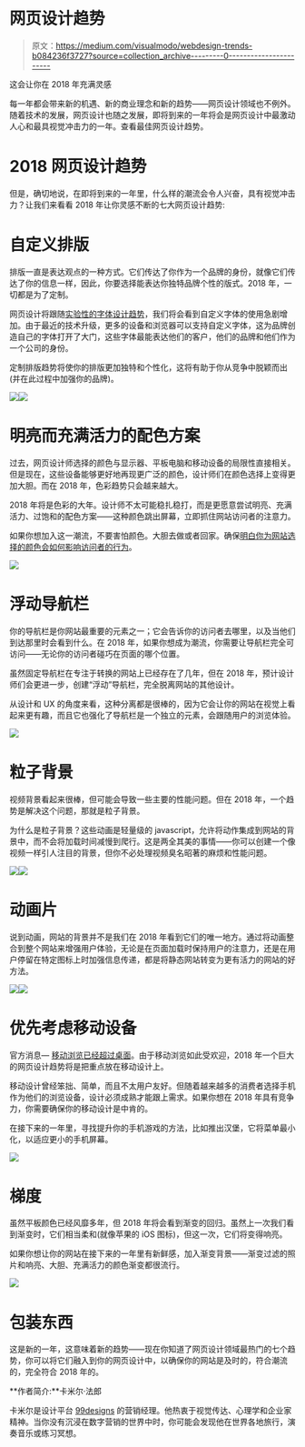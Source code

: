 # 网页设计趋势

> 原文：<https://medium.com/visualmodo/webdesign-trends-b084236f3727?source=collection_archive---------0----------------------->

这会让你在 2018 年充满灵感

每一年都会带来新的机遇、新的商业理念和新的趋势——网页设计领域也不例外。随着技术的发展，网页设计也随之发展，即将到来的一年将会是网页设计中最激动人心和最具视觉冲击力的一年。查看最佳网页设计趋势。

# 2018 网页设计趋势

但是，确切地说，在即将到来的一年里，什么样的潮流会令人兴奋，具有视觉冲击力？让我们来看看 2018 年让你灵感不断的七大网页设计趋势:

# 自定义排版

排版一直是表达观点的一种方式。它们传达了你作为一个品牌的身份，就像它们传达了你的信息一样，因此，你要选择能表达你独特品牌个性的版式。2018 年，一切都是为了定制。

网页设计将跟随[实验性的字体设计趋势](https://99designs.com/blog/trends/logo-trends-2018/#experimental-typography)，我们将会看到自定义字体的使用急剧增加。由于最近的技术升级，更多的设备和浏览器可以支持自定义字体，这为品牌创造自己的字体打开了大门，这些字体最能表达他们的客户，他们的品牌和他们作为一个公司的身份。

定制排版趋势将使你的排版更加独特和个性化，这将有助于你从竞争中脱颖而出(并在此过程中加强你的品牌)。

![](img/c56ce3e1a49b27259df78eb0b63f766c.png)![](img/0f0240f6300a29bc594e6126cf7b6506.png)

# 明亮而充满活力的配色方案

过去，网页设计师选择的颜色与显示器、平板电脑和移动设备的局限性直接相关。但是现在，这些设备能够更好地再现更广泛的颜色，设计师们在颜色选择上变得更加大胆。而在 2018 年，色彩趋势只会越来越大。

2018 年将是色彩的大年。设计师不太可能稳扎稳打，而是更愿意尝试明亮、充满活力、过饱和的配色方案——这种颜色跳出屏幕，立即抓住网站访问者的注意力。

如果你想加入这一潮流，不要害怕颜色。大胆去做或者回家。确保[明白你为网站选择的颜色会如何影响访问者的行为](https://visualmodo.com/web-design-color-psychology/)。

![](img/0dc2cb04a1f83c9585babe7ed46b18aa.png)

# 浮动导航栏

你的导航栏是你网站最重要的元素之一；它会告诉你的访问者去哪里，以及当他们到达那里时会看到什么。在 2018 年，如果你想成为潮流，你需要让导航栏完全可访问——无论你的访问者碰巧在页面的哪个位置。

虽然固定导航栏在专注于转换的网站上已经存在了几年，但在 2018 年，预计设计师们会更进一步，创建“浮动”导航栏，完全脱离网站的其他设计。

从设计和 UX 的角度来看，这种分离都是很棒的，因为它会让你的网站在视觉上看起来更有趣，而且它也强化了导航栏是一个独立的元素，会跟随用户的浏览体验。

![](img/8dd2783d970112e153ac7bfc76769423.png)

# 粒子背景

视频背景看起来很棒，但可能会导致一些主要的性能问题。但在 2018 年，一个趋势是解决这个问题，那就是粒子背景。

为什么是粒子背景？这些动画是轻量级的 javascript，允许将动作集成到网站的背景中，而不会将加载时间减慢到爬行。这是两全其美的事情——你可以创建一个像视频一样引人注目的背景，但你不必处理视频臭名昭著的麻烦和性能问题。

![](img/5a4286b6c9736f04fd1c43e110d9de1b.png)![](img/0a4da2d3cd0ffb1e428e3a4bb1c424fe.png)

# 动画片

说到动画，网站的背景并不是我们在 2018 年看到它们的唯一地方。通过将动画整合到整个网站来增强用户体验，无论是在页面加载时保持用户的注意力，还是在用户停留在特定图标上时加强信息传递，都是将静态网站转变为更有活力的网站的好方法。

![](img/25473fac77e1576ee3f2ec9220c64fc2.png)![](img/54e0784ea2f3a3712ea882d17f82d62b.png)

# 优先考虑移动设备

官方消息— [移动浏览已经超过桌面](https://www.theguardian.com/technology/2016/nov/02/mobile-web-browsing-desktop-smartphones-tablets)。由于移动浏览如此受欢迎，2018 年一个巨大的网页设计趋势将是把重点放在移动设计上。

移动设计曾经笨拙、简单，而且不太用户友好。但随着越来越多的消费者选择手机作为他们的浏览设备，设计必须成熟才能跟上需求。如果你想在 2018 年具有竞争力，你需要确保你的移动设计是中肯的。

在接下来的一年里，寻找提升你的手机游戏的方法，比如推出汉堡，它将菜单最小化，以适应更小的手机屏幕。

![](img/02d77bd9ffcaa45636336a2e47a30464.png)

# 梯度

虽然平板颜色已经风靡多年，但 2018 年将会看到渐变的回归。虽然上一次我们看到渐变时，它们相当柔和(就像苹果的 iOS 图标)，但这一次，它们将变得响亮。

如果你想让你的网站在接下来的一年里有新鲜感，加入渐变背景——渐变过滤的照片和响亮、大胆、充满活力的颜色渐变都很流行。

![](img/c31c2ded02df6c32466c319b4e325659.png)

# 包装东西

这是新的一年，这意味着新的趋势——现在你知道了网页设计领域最热门的七个趋势，你可以将它们融入到你的网页设计中，以确保你的网站是及时的，符合潮流的，完全符合 2018 年的。

**作者简介:**卡米尔·法郎

卡米尔是设计平台 [99designs](https://99designs.co.uk/) 的营销经理。他热衷于视觉传达、心理学和企业家精神。当你没有沉浸在数字营销的世界中时，你可能会发现他在世界各地旅行，演奏音乐或练习冥想。